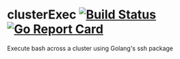 # clusterExec [![Build Status](https://travis-ci.org/Tylarb/clusterExec.svg?branch=master)](https://travis-ci.org/Tylarb/clusterExec)  [![Go Report Card](https://goreportcard.com/badge/github.com/tylarb/clusterexec)](https://goreportcard.com/report/github.com/tylarb/clusterexec)
Execute bash across a cluster using Golang's ssh package
